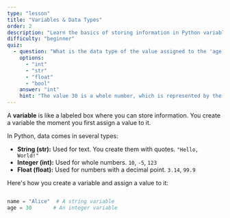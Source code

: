 ```yaml
---
type: "lesson"
title: "Variables & Data Types"
order: 2
description: "Learn the basics of storing information in Python variables and the different types of data you can use."
difficulty: "beginner"
quiz:
  - question: "What is the data type of the value assigned to the 'age' variable below?\n age = 30"
    options:
      - "int"
      - "str"
      - "float"
      - "bool"
    answer: "int"
    hint: "The value 30 is a whole number, which is represented by the 'int' data type in Python."
---
```


A **variable** is like a labeled box where you can store information. You create a variable the moment you first assign a value to it.

In Python, data comes in several types:

- **String (str):** Used for text. You create them with quotes.
  `"Hello, World!"`
- **Integer (int):** Used for whole numbers.
  `10`, `-5`, `123`
- **Float (float):** Used for numbers with a decimal point.
  `3.14`, `99.9`

Here's how you create a variable and assign a value to it:

```python

name = "Alice"  # A string variable
age = 30       # An integer variable


```
